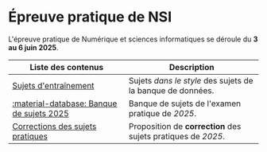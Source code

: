 # Épreuve pratique de NSI

L'épreuve pratique de Numérique et sciences informatiques se déroule du **3 au 6 juin 2025**.

| Liste des contenus                      | Description                                              |
| --------------------------------------- | -------------------------------------------------------- |
| [Sujets d'entraînement](entrainement.md) | Sujets *dans le style* des sujets de la banque de données. |
| [:material-database: Banque de sujets 2025](https://sujets.examens-concours.gouv.fr/delos/public/bgt/nsi) | Banque de sujets de l'examen pratique de *2025*. |
| [Corrections des sujets pratiques](https://glassus.github.io/terminale_nsi/T6_6_Epreuve_pratique/BNS_2025/) | Proposition de **correction** des sujets pratiques de *2025*. |